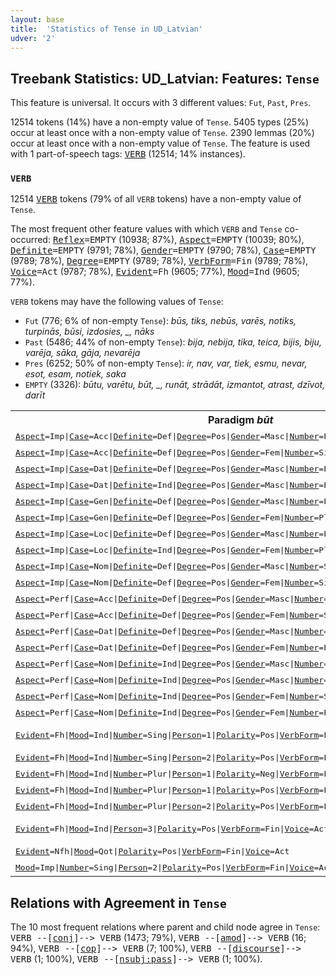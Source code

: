 ```yaml
---
layout: base
title:  'Statistics of Tense in UD_Latvian'
udver: '2'
---
```


## Treebank Statistics: UD_Latvian: Features: `Tense`

This feature is universal.
It occurs with 3 different values: `Fut`, `Past`, `Pres`.

12514 tokens (14%) have a non-empty value of `Tense`.
5405 types (25%) occur at least once with a non-empty value of `Tense`.
2390 lemmas (20%) occur at least once with a non-empty value of `Tense`.
The feature is used with 1 part-of-speech tags: <tt><a href="lv-pos-VERB.html">VERB</a></tt> (12514; 14% instances).

### `VERB`

12514 <tt><a href="lv-pos-VERB.html">VERB</a></tt> tokens (79% of all `VERB` tokens) have a non-empty value of `Tense`.

The most frequent other feature values with which `VERB` and `Tense` co-occurred: <tt><a href="lv-feat-Reflex.html">Reflex</a></tt><tt>=EMPTY</tt> (10938; 87%), <tt><a href="lv-feat-Aspect.html">Aspect</a></tt><tt>=EMPTY</tt> (10039; 80%), <tt><a href="lv-feat-Definite.html">Definite</a></tt><tt>=EMPTY</tt> (9791; 78%), <tt><a href="lv-feat-Gender.html">Gender</a></tt><tt>=EMPTY</tt> (9790; 78%), <tt><a href="lv-feat-Case.html">Case</a></tt><tt>=EMPTY</tt> (9789; 78%), <tt><a href="lv-feat-Degree.html">Degree</a></tt><tt>=EMPTY</tt> (9789; 78%), <tt><a href="lv-feat-VerbForm.html">VerbForm</a></tt><tt>=Fin</tt> (9789; 78%), <tt><a href="lv-feat-Voice.html">Voice</a></tt><tt>=Act</tt> (9787; 78%), <tt><a href="lv-feat-Evident.html">Evident</a></tt><tt>=Fh</tt> (9605; 77%), <tt><a href="lv-feat-Mood.html">Mood</a></tt><tt>=Ind</tt> (9605; 77%).

`VERB` tokens may have the following values of `Tense`:

* `Fut` (776; 6% of non-empty `Tense`): <em>būs, tiks, nebūs, varēs, notiks, turpinās, būsi, izdosies, _, nāks</em>
* `Past` (5486; 44% of non-empty `Tense`): <em>bija, nebija, tika, teica, bijis, biju, varēja, sāka, gāja, nevarēja</em>
* `Pres` (6252; 50% of non-empty `Tense`): <em>ir, nav, var, tiek, esmu, nevar, esot, esam, notiek, saka</em>
* `EMPTY` (3326): <em>būtu, varētu, būt, _, runāt, strādāt, izmantot, atrast, dzīvot, darīt</em>

<table>
  <tr><th>Paradigm <i>būt</i></th><th><tt>Pres</tt></th><th><tt>Fut</tt></th><th><tt>Past</tt></th></tr>
  <tr><td><tt><tt><a href="lv-feat-Aspect.html">Aspect</a></tt><tt>=Imp</tt>|<tt><a href="lv-feat-Case.html">Case</a></tt><tt>=Acc</tt>|<tt><a href="lv-feat-Definite.html">Definite</a></tt><tt>=Def</tt>|<tt><a href="lv-feat-Degree.html">Degree</a></tt><tt>=Pos</tt>|<tt><a href="lv-feat-Gender.html">Gender</a></tt><tt>=Masc</tt>|<tt><a href="lv-feat-Number.html">Number</a></tt><tt>=Plur</tt>|<tt><a href="lv-feat-VerbForm.html">VerbForm</a></tt><tt>=Part</tt>|<tt><a href="lv-feat-Voice.html">Voice</a></tt><tt>=Pass</tt></tt></td><td><em>esošos</em></td><td></td><td></td></tr>
  <tr><td><tt><tt><a href="lv-feat-Aspect.html">Aspect</a></tt><tt>=Imp</tt>|<tt><a href="lv-feat-Case.html">Case</a></tt><tt>=Acc</tt>|<tt><a href="lv-feat-Definite.html">Definite</a></tt><tt>=Def</tt>|<tt><a href="lv-feat-Degree.html">Degree</a></tt><tt>=Pos</tt>|<tt><a href="lv-feat-Gender.html">Gender</a></tt><tt>=Fem</tt>|<tt><a href="lv-feat-Number.html">Number</a></tt><tt>=Sing</tt>|<tt><a href="lv-feat-VerbForm.html">VerbForm</a></tt><tt>=Part</tt>|<tt><a href="lv-feat-Voice.html">Voice</a></tt><tt>=Pass</tt></tt></td><td><em>esošo</em></td><td></td><td></td></tr>
  <tr><td><tt><tt><a href="lv-feat-Aspect.html">Aspect</a></tt><tt>=Imp</tt>|<tt><a href="lv-feat-Case.html">Case</a></tt><tt>=Dat</tt>|<tt><a href="lv-feat-Definite.html">Definite</a></tt><tt>=Def</tt>|<tt><a href="lv-feat-Degree.html">Degree</a></tt><tt>=Pos</tt>|<tt><a href="lv-feat-Gender.html">Gender</a></tt><tt>=Masc</tt>|<tt><a href="lv-feat-Number.html">Number</a></tt><tt>=Plur</tt>|<tt><a href="lv-feat-VerbForm.html">VerbForm</a></tt><tt>=Part</tt>|<tt><a href="lv-feat-Voice.html">Voice</a></tt><tt>=Pass</tt></tt></td><td><em>esošajiem</em></td><td></td><td></td></tr>
  <tr><td><tt><tt><a href="lv-feat-Aspect.html">Aspect</a></tt><tt>=Imp</tt>|<tt><a href="lv-feat-Case.html">Case</a></tt><tt>=Dat</tt>|<tt><a href="lv-feat-Definite.html">Definite</a></tt><tt>=Ind</tt>|<tt><a href="lv-feat-Degree.html">Degree</a></tt><tt>=Pos</tt>|<tt><a href="lv-feat-Gender.html">Gender</a></tt><tt>=Masc</tt>|<tt><a href="lv-feat-Number.html">Number</a></tt><tt>=Plur</tt>|<tt><a href="lv-feat-VerbForm.html">VerbForm</a></tt><tt>=Part</tt>|<tt><a href="lv-feat-Voice.html">Voice</a></tt><tt>=Pass</tt></tt></td><td><em>esošiem</em></td><td></td><td></td></tr>
  <tr><td><tt><tt><a href="lv-feat-Aspect.html">Aspect</a></tt><tt>=Imp</tt>|<tt><a href="lv-feat-Case.html">Case</a></tt><tt>=Gen</tt>|<tt><a href="lv-feat-Definite.html">Definite</a></tt><tt>=Def</tt>|<tt><a href="lv-feat-Degree.html">Degree</a></tt><tt>=Pos</tt>|<tt><a href="lv-feat-Gender.html">Gender</a></tt><tt>=Masc</tt>|<tt><a href="lv-feat-Number.html">Number</a></tt><tt>=Plur</tt>|<tt><a href="lv-feat-VerbForm.html">VerbForm</a></tt><tt>=Part</tt>|<tt><a href="lv-feat-Voice.html">Voice</a></tt><tt>=Pass</tt></tt></td><td><em>esošo</em></td><td></td><td></td></tr>
  <tr><td><tt><tt><a href="lv-feat-Aspect.html">Aspect</a></tt><tt>=Imp</tt>|<tt><a href="lv-feat-Case.html">Case</a></tt><tt>=Gen</tt>|<tt><a href="lv-feat-Definite.html">Definite</a></tt><tt>=Def</tt>|<tt><a href="lv-feat-Degree.html">Degree</a></tt><tt>=Pos</tt>|<tt><a href="lv-feat-Gender.html">Gender</a></tt><tt>=Fem</tt>|<tt><a href="lv-feat-Number.html">Number</a></tt><tt>=Plur</tt>|<tt><a href="lv-feat-VerbForm.html">VerbForm</a></tt><tt>=Part</tt>|<tt><a href="lv-feat-Voice.html">Voice</a></tt><tt>=Pass</tt></tt></td><td><em>esošo</em></td><td></td><td></td></tr>
  <tr><td><tt><tt><a href="lv-feat-Aspect.html">Aspect</a></tt><tt>=Imp</tt>|<tt><a href="lv-feat-Case.html">Case</a></tt><tt>=Loc</tt>|<tt><a href="lv-feat-Definite.html">Definite</a></tt><tt>=Def</tt>|<tt><a href="lv-feat-Degree.html">Degree</a></tt><tt>=Pos</tt>|<tt><a href="lv-feat-Gender.html">Gender</a></tt><tt>=Masc</tt>|<tt><a href="lv-feat-Number.html">Number</a></tt><tt>=Plur</tt>|<tt><a href="lv-feat-VerbForm.html">VerbForm</a></tt><tt>=Part</tt>|<tt><a href="lv-feat-Voice.html">Voice</a></tt><tt>=Pass</tt></tt></td><td><em>esošajos</em></td><td></td><td></td></tr>
  <tr><td><tt><tt><a href="lv-feat-Aspect.html">Aspect</a></tt><tt>=Imp</tt>|<tt><a href="lv-feat-Case.html">Case</a></tt><tt>=Loc</tt>|<tt><a href="lv-feat-Definite.html">Definite</a></tt><tt>=Ind</tt>|<tt><a href="lv-feat-Degree.html">Degree</a></tt><tt>=Pos</tt>|<tt><a href="lv-feat-Gender.html">Gender</a></tt><tt>=Fem</tt>|<tt><a href="lv-feat-Number.html">Number</a></tt><tt>=Plur</tt>|<tt><a href="lv-feat-VerbForm.html">VerbForm</a></tt><tt>=Part</tt>|<tt><a href="lv-feat-Voice.html">Voice</a></tt><tt>=Pass</tt></tt></td><td><em>esošās</em></td><td></td><td></td></tr>
  <tr><td><tt><tt><a href="lv-feat-Aspect.html">Aspect</a></tt><tt>=Imp</tt>|<tt><a href="lv-feat-Case.html">Case</a></tt><tt>=Nom</tt>|<tt><a href="lv-feat-Definite.html">Definite</a></tt><tt>=Def</tt>|<tt><a href="lv-feat-Degree.html">Degree</a></tt><tt>=Pos</tt>|<tt><a href="lv-feat-Gender.html">Gender</a></tt><tt>=Masc</tt>|<tt><a href="lv-feat-Number.html">Number</a></tt><tt>=Sing</tt>|<tt><a href="lv-feat-VerbForm.html">VerbForm</a></tt><tt>=Part</tt>|<tt><a href="lv-feat-Voice.html">Voice</a></tt><tt>=Pass</tt></tt></td><td><em>esošais</em></td><td></td><td></td></tr>
  <tr><td><tt><tt><a href="lv-feat-Aspect.html">Aspect</a></tt><tt>=Imp</tt>|<tt><a href="lv-feat-Case.html">Case</a></tt><tt>=Nom</tt>|<tt><a href="lv-feat-Definite.html">Definite</a></tt><tt>=Def</tt>|<tt><a href="lv-feat-Degree.html">Degree</a></tt><tt>=Pos</tt>|<tt><a href="lv-feat-Gender.html">Gender</a></tt><tt>=Fem</tt>|<tt><a href="lv-feat-Number.html">Number</a></tt><tt>=Sing</tt>|<tt><a href="lv-feat-VerbForm.html">VerbForm</a></tt><tt>=Part</tt>|<tt><a href="lv-feat-Voice.html">Voice</a></tt><tt>=Pass</tt></tt></td><td><em>esošā</em></td><td></td><td></td></tr>
  <tr><td><tt><tt><a href="lv-feat-Aspect.html">Aspect</a></tt><tt>=Perf</tt>|<tt><a href="lv-feat-Case.html">Case</a></tt><tt>=Acc</tt>|<tt><a href="lv-feat-Definite.html">Definite</a></tt><tt>=Def</tt>|<tt><a href="lv-feat-Degree.html">Degree</a></tt><tt>=Pos</tt>|<tt><a href="lv-feat-Gender.html">Gender</a></tt><tt>=Masc</tt>|<tt><a href="lv-feat-Number.html">Number</a></tt><tt>=Sing</tt>|<tt><a href="lv-feat-VerbForm.html">VerbForm</a></tt><tt>=Part</tt></tt></td><td></td><td></td><td><em>Bijušo</em></td></tr>
  <tr><td><tt><tt><a href="lv-feat-Aspect.html">Aspect</a></tt><tt>=Perf</tt>|<tt><a href="lv-feat-Case.html">Case</a></tt><tt>=Acc</tt>|<tt><a href="lv-feat-Definite.html">Definite</a></tt><tt>=Def</tt>|<tt><a href="lv-feat-Degree.html">Degree</a></tt><tt>=Pos</tt>|<tt><a href="lv-feat-Gender.html">Gender</a></tt><tt>=Fem</tt>|<tt><a href="lv-feat-Number.html">Number</a></tt><tt>=Sing</tt>|<tt><a href="lv-feat-VerbForm.html">VerbForm</a></tt><tt>=Part</tt></tt></td><td></td><td></td><td><em>bijušo</em></td></tr>
  <tr><td><tt><tt><a href="lv-feat-Aspect.html">Aspect</a></tt><tt>=Perf</tt>|<tt><a href="lv-feat-Case.html">Case</a></tt><tt>=Dat</tt>|<tt><a href="lv-feat-Definite.html">Definite</a></tt><tt>=Def</tt>|<tt><a href="lv-feat-Degree.html">Degree</a></tt><tt>=Pos</tt>|<tt><a href="lv-feat-Gender.html">Gender</a></tt><tt>=Masc</tt>|<tt><a href="lv-feat-Number.html">Number</a></tt><tt>=Plur</tt>|<tt><a href="lv-feat-VerbForm.html">VerbForm</a></tt><tt>=Part</tt></tt></td><td></td><td></td><td><em>bijušajiem</em></td></tr>
  <tr><td><tt><tt><a href="lv-feat-Aspect.html">Aspect</a></tt><tt>=Perf</tt>|<tt><a href="lv-feat-Case.html">Case</a></tt><tt>=Dat</tt>|<tt><a href="lv-feat-Definite.html">Definite</a></tt><tt>=Def</tt>|<tt><a href="lv-feat-Degree.html">Degree</a></tt><tt>=Pos</tt>|<tt><a href="lv-feat-Gender.html">Gender</a></tt><tt>=Fem</tt>|<tt><a href="lv-feat-Number.html">Number</a></tt><tt>=Plur</tt>|<tt><a href="lv-feat-VerbForm.html">VerbForm</a></tt><tt>=Part</tt></tt></td><td></td><td></td><td><em>bijušajām</em></td></tr>
  <tr><td><tt><tt><a href="lv-feat-Aspect.html">Aspect</a></tt><tt>=Perf</tt>|<tt><a href="lv-feat-Case.html">Case</a></tt><tt>=Nom</tt>|<tt><a href="lv-feat-Definite.html">Definite</a></tt><tt>=Ind</tt>|<tt><a href="lv-feat-Degree.html">Degree</a></tt><tt>=Pos</tt>|<tt><a href="lv-feat-Gender.html">Gender</a></tt><tt>=Masc</tt>|<tt><a href="lv-feat-Number.html">Number</a></tt><tt>=Sing</tt>|<tt><a href="lv-feat-VerbForm.html">VerbForm</a></tt><tt>=Part</tt></tt></td><td></td><td></td><td><em>bijis</em></td></tr>
  <tr><td><tt><tt><a href="lv-feat-Aspect.html">Aspect</a></tt><tt>=Perf</tt>|<tt><a href="lv-feat-Case.html">Case</a></tt><tt>=Nom</tt>|<tt><a href="lv-feat-Definite.html">Definite</a></tt><tt>=Ind</tt>|<tt><a href="lv-feat-Degree.html">Degree</a></tt><tt>=Pos</tt>|<tt><a href="lv-feat-Gender.html">Gender</a></tt><tt>=Masc</tt>|<tt><a href="lv-feat-Number.html">Number</a></tt><tt>=Plur</tt>|<tt><a href="lv-feat-VerbForm.html">VerbForm</a></tt><tt>=Part</tt></tt></td><td></td><td></td><td><em>bijuši</em></td></tr>
  <tr><td><tt><tt><a href="lv-feat-Aspect.html">Aspect</a></tt><tt>=Perf</tt>|<tt><a href="lv-feat-Case.html">Case</a></tt><tt>=Nom</tt>|<tt><a href="lv-feat-Definite.html">Definite</a></tt><tt>=Ind</tt>|<tt><a href="lv-feat-Degree.html">Degree</a></tt><tt>=Pos</tt>|<tt><a href="lv-feat-Gender.html">Gender</a></tt><tt>=Fem</tt>|<tt><a href="lv-feat-Number.html">Number</a></tt><tt>=Sing</tt>|<tt><a href="lv-feat-VerbForm.html">VerbForm</a></tt><tt>=Part</tt></tt></td><td></td><td></td><td><em>bijusi</em></td></tr>
  <tr><td><tt><tt><a href="lv-feat-Aspect.html">Aspect</a></tt><tt>=Perf</tt>|<tt><a href="lv-feat-Case.html">Case</a></tt><tt>=Nom</tt>|<tt><a href="lv-feat-Definite.html">Definite</a></tt><tt>=Ind</tt>|<tt><a href="lv-feat-Degree.html">Degree</a></tt><tt>=Pos</tt>|<tt><a href="lv-feat-Gender.html">Gender</a></tt><tt>=Fem</tt>|<tt><a href="lv-feat-Number.html">Number</a></tt><tt>=Plur</tt>|<tt><a href="lv-feat-VerbForm.html">VerbForm</a></tt><tt>=Part</tt></tt></td><td></td><td></td><td><em>bijušas</em></td></tr>
  <tr><td><tt><tt><a href="lv-feat-Evident.html">Evident</a></tt><tt>=Fh</tt>|<tt><a href="lv-feat-Mood.html">Mood</a></tt><tt>=Ind</tt>|<tt><a href="lv-feat-Number.html">Number</a></tt><tt>=Sing</tt>|<tt><a href="lv-feat-Person.html">Person</a></tt><tt>=1</tt>|<tt><a href="lv-feat-Polarity.html">Polarity</a></tt><tt>=Pos</tt>|<tt><a href="lv-feat-VerbForm.html">VerbForm</a></tt><tt>=Fin</tt>|<tt><a href="lv-feat-Voice.html">Voice</a></tt><tt>=Act</tt></tt></td><td><em>esmu, esu</em></td><td><em>būšu</em></td><td><em>biju</em></td></tr>
  <tr><td><tt><tt><a href="lv-feat-Evident.html">Evident</a></tt><tt>=Fh</tt>|<tt><a href="lv-feat-Mood.html">Mood</a></tt><tt>=Ind</tt>|<tt><a href="lv-feat-Number.html">Number</a></tt><tt>=Sing</tt>|<tt><a href="lv-feat-Person.html">Person</a></tt><tt>=2</tt>|<tt><a href="lv-feat-Polarity.html">Polarity</a></tt><tt>=Pos</tt>|<tt><a href="lv-feat-VerbForm.html">VerbForm</a></tt><tt>=Fin</tt>|<tt><a href="lv-feat-Voice.html">Voice</a></tt><tt>=Act</tt></tt></td><td><em>esi</em></td><td><em>būsi</em></td><td></td></tr>
  <tr><td><tt><tt><a href="lv-feat-Evident.html">Evident</a></tt><tt>=Fh</tt>|<tt><a href="lv-feat-Mood.html">Mood</a></tt><tt>=Ind</tt>|<tt><a href="lv-feat-Number.html">Number</a></tt><tt>=Plur</tt>|<tt><a href="lv-feat-Person.html">Person</a></tt><tt>=1</tt>|<tt><a href="lv-feat-Polarity.html">Polarity</a></tt><tt>=Neg</tt>|<tt><a href="lv-feat-VerbForm.html">VerbForm</a></tt><tt>=Fin</tt>|<tt><a href="lv-feat-Voice.html">Voice</a></tt><tt>=Act</tt></tt></td><td><em>neesam</em></td><td></td><td></td></tr>
  <tr><td><tt><tt><a href="lv-feat-Evident.html">Evident</a></tt><tt>=Fh</tt>|<tt><a href="lv-feat-Mood.html">Mood</a></tt><tt>=Ind</tt>|<tt><a href="lv-feat-Number.html">Number</a></tt><tt>=Plur</tt>|<tt><a href="lv-feat-Person.html">Person</a></tt><tt>=1</tt>|<tt><a href="lv-feat-Polarity.html">Polarity</a></tt><tt>=Pos</tt>|<tt><a href="lv-feat-VerbForm.html">VerbForm</a></tt><tt>=Fin</tt>|<tt><a href="lv-feat-Voice.html">Voice</a></tt><tt>=Act</tt></tt></td><td><em>esam</em></td><td></td><td><em>bijām</em></td></tr>
  <tr><td><tt><tt><a href="lv-feat-Evident.html">Evident</a></tt><tt>=Fh</tt>|<tt><a href="lv-feat-Mood.html">Mood</a></tt><tt>=Ind</tt>|<tt><a href="lv-feat-Number.html">Number</a></tt><tt>=Plur</tt>|<tt><a href="lv-feat-Person.html">Person</a></tt><tt>=2</tt>|<tt><a href="lv-feat-Polarity.html">Polarity</a></tt><tt>=Pos</tt>|<tt><a href="lv-feat-VerbForm.html">VerbForm</a></tt><tt>=Fin</tt>|<tt><a href="lv-feat-Voice.html">Voice</a></tt><tt>=Act</tt></tt></td><td><em>esat</em></td><td></td><td></td></tr>
  <tr><td><tt><tt><a href="lv-feat-Evident.html">Evident</a></tt><tt>=Fh</tt>|<tt><a href="lv-feat-Mood.html">Mood</a></tt><tt>=Ind</tt>|<tt><a href="lv-feat-Person.html">Person</a></tt><tt>=3</tt>|<tt><a href="lv-feat-Polarity.html">Polarity</a></tt><tt>=Pos</tt>|<tt><a href="lv-feat-VerbForm.html">VerbForm</a></tt><tt>=Fin</tt>|<tt><a href="lv-feat-Voice.html">Voice</a></tt><tt>=Act</tt></tt></td><td><em>ir, bij</em></td><td><em>būs</em></td><td><em>bija, bij, bij'</em></td></tr>
  <tr><td><tt><tt><a href="lv-feat-Evident.html">Evident</a></tt><tt>=Nfh</tt>|<tt><a href="lv-feat-Mood.html">Mood</a></tt><tt>=Qot</tt>|<tt><a href="lv-feat-Polarity.html">Polarity</a></tt><tt>=Pos</tt>|<tt><a href="lv-feat-VerbForm.html">VerbForm</a></tt><tt>=Fin</tt>|<tt><a href="lv-feat-Voice.html">Voice</a></tt><tt>=Act</tt></tt></td><td><em>esot</em></td><td><em>būšot</em></td><td></td></tr>
  <tr><td><tt><tt><a href="lv-feat-Mood.html">Mood</a></tt><tt>=Imp</tt>|<tt><a href="lv-feat-Number.html">Number</a></tt><tt>=Sing</tt>|<tt><a href="lv-feat-Person.html">Person</a></tt><tt>=2</tt>|<tt><a href="lv-feat-Polarity.html">Polarity</a></tt><tt>=Pos</tt>|<tt><a href="lv-feat-VerbForm.html">VerbForm</a></tt><tt>=Fin</tt>|<tt><a href="lv-feat-Voice.html">Voice</a></tt><tt>=Act</tt></tt></td><td><em>Esi</em></td><td></td><td></td></tr>
</table>

## Relations with Agreement in `Tense`

The 10 most frequent relations where parent and child node agree in `Tense`:
<tt>VERB --[<tt><a href="lv-dep-conj.html">conj</a></tt>]--> VERB</tt> (1473; 79%),
<tt>VERB --[<tt><a href="lv-dep-amod.html">amod</a></tt>]--> VERB</tt> (16; 94%),
<tt>VERB --[<tt><a href="lv-dep-cop.html">cop</a></tt>]--> VERB</tt> (7; 100%),
<tt>VERB --[<tt><a href="lv-dep-discourse.html">discourse</a></tt>]--> VERB</tt> (1; 100%),
<tt>VERB --[<tt><a href="lv-dep-nsubj-pass.html">nsubj:pass</a></tt>]--> VERB</tt> (1; 100%).

